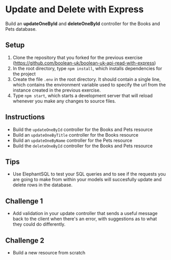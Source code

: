 # Update and Delete with Express

Build an **updateOneById** and **deleteOneById** controller for the Books and Pets database.

## Setup

1. Clone the repository that you forked for the previous exercise (https://github.com/boolean-uk/boolean-uk-api-read-with-express)
2. In the root directory, type `npm install`, which installs dependencies for the project
3. Create the file `.env` in the root directory. It should contain a single line, which contains the environment variable used to specify the url from the instance created in the previous exercise.
4. Type `npm start`, which starts a development server that will reload whenever you make any changes to source files.

## Instructions

- Build the `updateOneById` controller for the Books and Pets resource
- Build an `updateOneByTitle` controller for the Books resource
- Build an `updateOneByName` controller for the Pets resource
- Build the `deleteOneById` controller for the Books and Pets resource

## Tips

- Use ElephantSQL to test your SQL queries and to see if the requests you are going to make from within your models will succesfully update and delete rows in the database.

## Challenge 1

- Add validation in your update controller that sends a useful message back to the client when there's an error, with suggestions as to what they could do differently.

## Challenge 2

- Build a new resource from scratch
